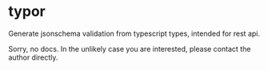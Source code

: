 # typor
Generate jsonschema validation from typescript types, intended for rest api.

Sorry, no docs. In the unlikely case you are interested, please contact the author directly.